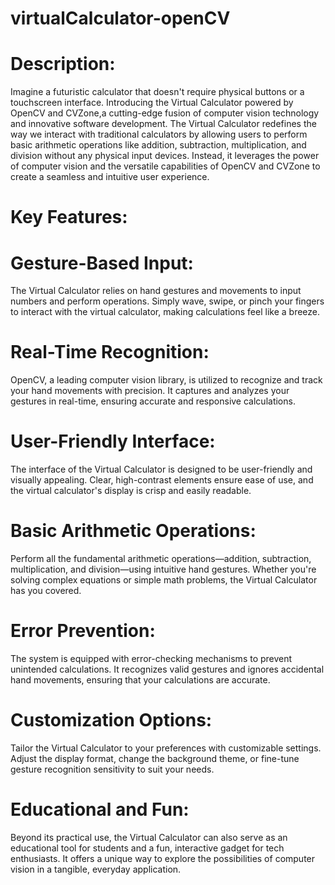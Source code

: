 # virtualCalculator-openCV

# Description:

Imagine a futuristic calculator that doesn't require physical buttons or a touchscreen interface. Introducing the Virtual Calculator powered by OpenCV and CVZone,a cutting-edge fusion of computer vision technology and innovative software development.
The Virtual Calculator redefines the way we interact with traditional calculators by allowing users to perform basic arithmetic operations like addition, subtraction, multiplication, and division without any physical input devices. Instead,
it leverages the power of computer vision and the versatile capabilities of OpenCV and CVZone to create a seamless and intuitive user experience.

# Key Features:

# Gesture-Based Input: 
The Virtual Calculator relies on hand gestures and movements to input numbers and perform operations. Simply wave, swipe, or pinch your fingers to interact with the virtual calculator, making calculations feel like a breeze.

# Real-Time Recognition: 
OpenCV, a leading computer vision library, is utilized to recognize and track your hand movements with precision. It captures and analyzes your gestures in real-time, ensuring accurate and responsive calculations.

# User-Friendly Interface:
The interface of the Virtual Calculator is designed to be user-friendly and visually appealing. Clear, high-contrast elements ensure ease of use, and the virtual calculator's display is crisp and easily readable.

# Basic Arithmetic Operations:
Perform all the fundamental arithmetic operations—addition, subtraction, multiplication, and division—using intuitive hand gestures. Whether you're solving complex equations or simple math problems, the Virtual Calculator has you covered.

# Error Prevention:
The system is equipped with error-checking mechanisms to prevent unintended calculations. It recognizes valid gestures and ignores accidental hand movements, ensuring that your calculations are accurate.

# Customization Options:
Tailor the Virtual Calculator to your preferences with customizable settings. Adjust the display format, change the background theme, or fine-tune gesture recognition sensitivity to suit your needs.

# Educational and Fun:
Beyond its practical use, the Virtual Calculator can also serve as an educational tool for students and a fun, interactive gadget for tech enthusiasts. It offers a unique way to explore the possibilities of computer vision in a tangible, everyday application.

